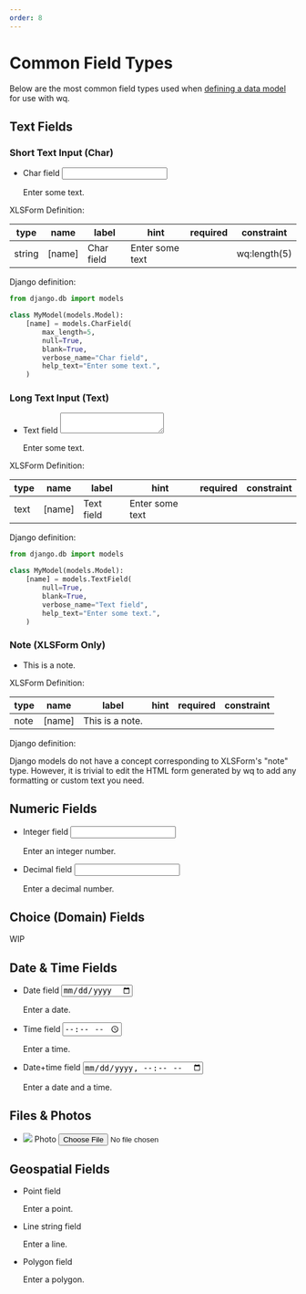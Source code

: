 ```yaml
---
order: 8
---
```


Common Field Types
==================

Below are the most common field types used when [defining a data model] for use with wq.

## Text Fields

### Short Text Input (Char)

<ul data-role="listview" data-inset="true">
  <li class="ui-field-contain">
    <label for='input_types-char_field'>Char field</label>
    <input id='input_types-char_field' type='text' data-xform-type='string' name='char_field' value="">
    <p class="hint">Enter some text.</p>
    <p class='error input_types-char_field-errors'></p>
  </li>
</ul>

XLSForm Definition:

type | name | label | hint | required | constraint
-----|------|-------|------|----------|------------
string | [name] | Char field | Enter some text | | wq:length(5)

Django definition:
```python
from django.db import models

class MyModel(models.Model):
    [name] = models.CharField(
        max_length=5,
        null=True,
        blank=True,
        verbose_name="Char field",
        help_text="Enter some text.",
    )
```

### Long Text Input (Text)

<ul data-role="listview" data-inset="true">
  <li class="ui-field-contain">
    <label for='input_types-text_field'>Text field</label>
    <textarea id='input_types-text_field' name='text_field' data-xform-type="text"></textarea>
    <p class="hint">Enter some text.</p>
    <p class='error input_types-text_field-errors'></p>
  </li>
</ul>

XLSForm Definition:

type | name | label | hint | required | constraint
-----|------|-------|------|----------|------------
text | [name] | Text field | Enter some text | | 

Django definition:
```python
from django.db import models

class MyModel(models.Model):
    [name] = models.TextField(
        null=True,
        blank=True,
        verbose_name="Text field",
        help_text="Enter some text.",
    )
```

### Note (XLSForm Only)

<ul data-role="listview" data-inset="true">
  <li data-xform-type='note'>
    <p class="label">This is a note.</p>
  </li>
</ul>

XLSForm Definition:

type | name | label | hint | required | constraint
-----|------|-------|------|----------|------------
note | [name] | This is a note. | | | 

Django definition:

Django models do not have a concept corresponding to XLSForm's "note" type.  However, it is trivial to edit the HTML form generated by wq to add any formatting or custom text you need.

## Numeric Fields

<ul data-role="listview" data-inset="true">
  <li class="ui-field-contain">
    <label for='input_types-int_field'>Integer field</label>
    <input id='input_types-int_field' type='number' data-xform-type='integer' name='int_field' value="">
    <p class="hint">Enter an integer number.</p>
    <p class='error input_types-int_field-errors'></p>
  </li>
</ul>

<ul data-role="listview" data-inset="true">
  <li class="ui-field-contain">
    <label for='input_types-dec_field'>Decimal field</label>
    <input id='input_types-dec_field' type='number' data-xform-type='decimal' name='dec_field' step='0.001' value="">
    <p class="hint">Enter a decimal number.</p>
    <p class='error input_types-dec_field-errors'></p>
  </li>
</ul>

## Choice (Domain) Fields

WIP

## Date & Time Fields

<ul data-role="listview" data-inset="true">
  <li class="ui-field-contain">
    <label for='input_types-date_field'>Date field</label>
    <input id='input_types-date_field' type='date' data-xform-type='date' name='date_field' value="">
    <p class="hint">Enter a date.</p>
    <p class='error input_types-date_field-errors'></p>
  </li>
</ul>

<ul data-role="listview" data-inset="true">
  <li class="ui-field-contain">
    <label for='input_types-time_field'>Time field</label>
    <input id='input_types-time_field' type='time' data-xform-type='time' name='time_field' value="">
    <p class="hint">Enter a time.</p>
    <p class='error input_types-time_field-errors'></p>
  </li>
</ul>

<ul data-role="listview" data-inset="true">
  <li class="ui-field-contain">
    <label for='input_types-datetime_field'>Date+time field</label>
    <input id='input_types-datetime_field' type='datetime-local' data-xform-type='dateTime' name='datetime_field' value="">
    <p class="hint">Enter a date and a time.</p>
    <p class='error input_types-datetime_field-errors'></p>
  </li>  
</ul>

## Files & Photos

<ul data-role="listview" data-inset="true">
  <li class="ui-field-contain">
    <img src="https://wq.io/images/empty.png"
         id="input_types-image_field-preview">
    <label for="input_types-image_field">Photo</label>
    <input type="file" name="image_field" id="input_types-image_field" accept='image/*'
           data-wq-preview="input_types-image_field-preview">
    <p class="error input_types-image_field-errors"></p>
  </li>
</ul>

## Geospatial Fields

<ul data-role="listview" data-inset="true">
  <li>
    <label for='input_types-point_field'>Point field</label>
    <input type='hidden' data-xform-type='geopoint' name='point_field' required>
    <div class="map edit-map" id='input_types-edit-map'></div>
    <p class="hint">Enter a point.</p>
    <p class='error input_types-point_field-errors'></p>
  </li>
</ul>

<ul data-role="listview" data-inset="true">
  <li>
    <label for='input_types-linestring_field'>Line string field</label>
    <input type='hidden' data-xform-type='geotrace' name='linestring_field'>
    <div class="map edit-map" id='input_types-edit-map'></div>
    <p class="hint">Enter a line.</p>
    <p class='error input_types-linestring_field-errors'></p>
  </li>
</ul>

<ul data-role="listview" data-inset="true">
  <li>
    <label for='input_types-polygon_field'>Polygon field</label>
    <input type='hidden' data-xform-type='geoshape' name='polygon_field'>
    <div class="map edit-map" id='input_types-edit-map'></div>
    <p class="hint">Enter a polygon.</p>
    <p class='error input_types-polygon_field-errors'></p>
  </li>
</ul>

[defining a data model]: https://wq.io/docs/data-model
